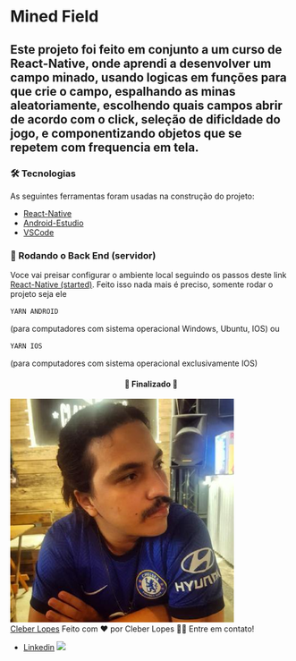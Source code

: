 # Mined Field

## Este projeto foi feito em conjunto a um curso de React-Native, onde aprendi a desenvolver um campo minado, usando logicas em funções para que crie o campo, espalhando as minas aleatoriamente, escolhendo quais campos abrir de acordo com o click, seleção de dificldade do jogo, e componentizando objetos que se repetem com frequencia em tela.

### 🛠 Tecnologias

As seguintes ferramentas foram usadas na construção do projeto:

- [React-Native](https://reactnative.dev)
- [Android-Estudio](https://developer.android.com/studio)
- [VSCode](https://code.visualstudio.com)

### 🎲 Rodando o Back End (servidor)

Voce vai preisar configurar o ambiente local seguindo os passos deste link <a href='https://reactnative.dev/docs/environment-setup'>React-Native (started)</a>.
Feito isso nada mais é preciso, somente rodar o projeto seja ele

```bash
YARN ANDROID
```

(para computadores com sistema operacional Windows, Ubuntu, IOS)
ou

```bash
YARN IOS
```

(para computadores com sistema operacional exclusivamente IOS)

<h4 align="center"> 
	🚧  Finalizado  🚧
</h4>

<img src='src/img/eu.png'/><br/>
<a href='https://github.com/CleberLopess'>Cleber Lopes</a>
Feito com ❤️ por Cleber Lopes 👋🏽 Entre em contato!

- [Linkedin](https://www.linkedin.com/in/cleber-lopes-a72241151/)
  <img src="https://img.shields.io/static/v1?label=&message=LinkeDin&color=#0a66c2&logo=src/img/linkedin.svg"/>
